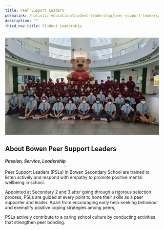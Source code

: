 ```yaml
---
title: Peer Support Leaders
permalink: /holistic-education/student-leadership/peer-support-leaders/
description: ""
third_nav_title: Student Leadership
---
```

![](/images/Holistic%20Education/Student%20Leadership/PSL.jpg)

## About Bowen Peer Support Leaders
#### *Passion, Service, Leadership*

Peer Support Leaders (PSLs) in Bowen Secondary School are trained to listen actively and respond with empathy to promote positive mental wellbeing in school.  
  
Appointed at Secondary 2 and 3 after going through a rigorous selection process, PSLs are guided at every point to hone their skills as a peer supporter and leader. Apart from encouraging early help-seeking behaviour and exemplify positive coping strategies among peers,  
  
PSLs actively contribute to a caring school culture by conducting activities that strengthen peer bonding.